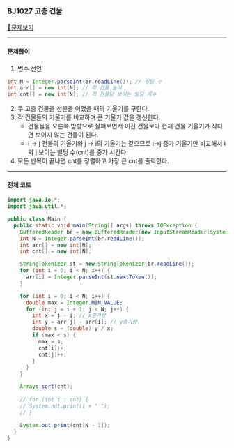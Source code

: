 ### BJ1027 고층 건물

[📁문제보기](https://www.acmicpc.net/problem/1027)

---

#### 문제풀이

1. 변수 선언

```java
int N = Integer.parseInt(br.readLine()); // 빌딩 수
int arr[] = new int[N];	// 각 건물 높이
int cnt[] = new int[N];	// 각 건물당 보이는 빌딩 개수
```


2. 두 고층 건물을 선분을 이었을 때의 기울기를 구한다.
3. 각 건물들의 기울기를 비교하며 큰 기울기 값을 갱신한다.
   - 건물들을 오른쪽 방향으로 살펴보면서 이전 건물보다 현재 건물 기울기가 작다면 보이지 않는 건물이 된다.
   - i -> j 건물의 기울기와 j -> i의 기울기는 같으므로 i->j 증가 기울기만 비교해서 i와 j 보이는 빌딩 수(cnt)를 증가 시킨다.
4. 모든 반복이 끝나면 cnt를 정렬하고 가장 큰 cnt를 출력한다.

---

#### 전체 코드

```java
import java.io.*;
import java.util.*;

public class Main {
  public static void main(String[] args) throws IOException {
    BufferedReader br = new BufferedReader(new InputStreamReader(System.in));
    int N = Integer.parseInt(br.readLine());
    int arr[] = new int[N];
    int cnt[] = new int[N];

    StringTokenizer st = new StringTokenizer(br.readLine());
    for (int i = 0; i < N; i++) {
      arr[i] = Integer.parseInt(st.nextToken());
    }

    for (int i = 0; i < N; i++) {
      double max = Integer.MIN_VALUE;
      for (int j = i + 1; j < N; j++) {
        int x = j - i; // x증가량
        int y = arr[j] - arr[i]; // y증가량
        double s = (double) y / x;
        if (max < s) {
          max = s;
          cnt[i]++;
          cnt[j]++;
        }
      }
    }

    Arrays.sort(cnt);
      
    // for (int i : cnt) {
    // System.out.print(i + " ");
    // }
	
    System.out.print(cnt[N - 1]);
  }
}

```
